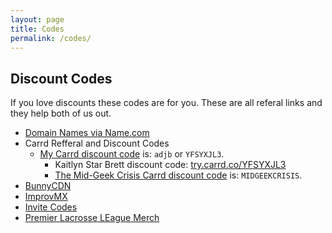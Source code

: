 ```yaml
---
layout: page
title: Codes
permalink: /codes/
---
```

## Discount Codes
If you love discounts these codes are for you. These are all referal links and they help both of us out.

<!--more-->

- [Domain Names via Name.com](https://www.name.com/referral/da845)
- Carrd Refferal and Discount Codes
  * [My Carrd discount code](https://try.carrd.co/adjb) is: `adjb` or `YFSYXJL3`.
    * Kaitlyn Star Brett discount code: [try.carrd.co/YFSYXJL3](https://try.carrd.co/YFSYXJL3)
    * [The Mid-Geek Crisis Carrd discount code](http://try.carrd.co/midgeekcrisis) is: `MIDGEEKCRISIS`.
- [BunnyCDN](https://bunnycdn.com/?ref=wtn001abeo)
- [ImprovMX](https://improvmx.com/?via=adam43)
- [Invite Codes](invt.co/@adjb)
- [Premier Lacrosse LEague Merch](https://refer.premierlacrosseleague.com/adam4673)
